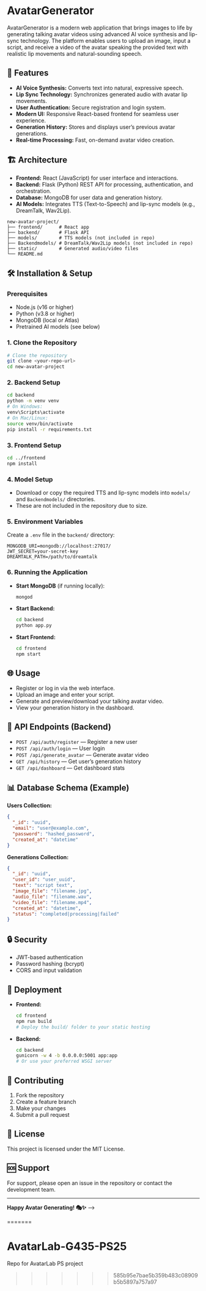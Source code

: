 

# AvatarGenerator

AvatarGenerator is a modern web application that brings images to life by generating talking avatar videos using advanced AI voice synthesis and lip-sync technology. The platform enables users to upload an image, input a script, and receive a video of the avatar speaking the provided text with realistic lip movements and natural-sounding speech.

## 🚀 Features
- **AI Voice Synthesis:** Converts text into natural, expressive speech.
- **Lip Sync Technology:** Synchronizes generated audio with avatar lip movements.
- **User Authentication:** Secure registration and login system.
- **Modern UI:** Responsive React-based frontend for seamless user experience.
- **Generation History:** Stores and displays user’s previous avatar generations.
- **Real-time Processing:** Fast, on-demand avatar video creation.

## 🏗️ Architecture
- **Frontend:** React (JavaScript) for user interface and interactions.
- **Backend:** Flask (Python) REST API for processing, authentication, and orchestration.
- **Database:** MongoDB for user data and generation history.
- **AI Models:** Integrates TTS (Text-to-Speech) and lip-sync models (e.g., DreamTalk, Wav2Lip).

```
new-avatar-project/
├── frontend/      # React app
├── backend/       # Flask API
├── models/        # TTS models (not included in repo)
├── Backendmodels/ # DreamTalk/Wav2Lip models (not included in repo)
├── static/        # Generated audio/video files
└── README.md
```

## 🛠️ Installation & Setup

### Prerequisites
- Node.js (v16 or higher)
- Python (v3.8 or higher)
- MongoDB (local or Atlas)
- Pretrained AI models (see below)

### 1. Clone the Repository
```bash
# Clone the repository
git clone <your-repo-url>
cd new-avatar-project
```

### 2. Backend Setup
```bash
cd backend
python -m venv venv
# On Windows:
venv\Scripts\activate
# On Mac/Linux:
source venv/bin/activate
pip install -r requirements.txt
```

### 3. Frontend Setup
```bash
cd ../frontend
npm install
```

### 4. Model Setup
- Download or copy the required TTS and lip-sync models into `models/` and `Backendmodels/` directories.
- These are not included in the repository due to size.

### 5. Environment Variables
Create a `.env` file in the `backend/` directory:
```
MONGODB_URI=mongodb://localhost:27017/
JWT_SECRET=your-secret-key
DREAMTALK_PATH=/path/to/dreamtalk
```

### 6. Running the Application
- **Start MongoDB** (if running locally):
  ```bash
  mongod
  ```
- **Start Backend:**
  ```bash
  cd backend
  python app.py
  ```
- **Start Frontend:**
  ```bash
  cd frontend
  npm start
  ```

## 🌐 Usage
- Register or log in via the web interface.
- Upload an image and enter your script.
- Generate and preview/download your talking avatar video.
- View your generation history in the dashboard.

## 🔧 API Endpoints (Backend)
- `POST /api/auth/register` — Register a new user
- `POST /api/auth/login` — User login
- `POST /api/generate_avatar` — Generate avatar video
- `GET /api/history` — Get user’s generation history
- `GET /api/dashboard` — Get dashboard stats

## 📊 Database Schema (Example)
**Users Collection:**
```json
{
  "_id": "uuid",
  "email": "user@example.com",
  "password": "hashed_password",
  "created_at": "datetime"
}
```
**Generations Collection:**
```json
{
  "_id": "uuid",
  "user_id": "user_uuid",
  "text": "script text",
  "image_file": "filename.jpg",
  "audio_file": "filename.wav",
  "video_file": "filename.mp4",
  "created_at": "datetime",
  "status": "completed|processing|failed"
}
```

## 🔒 Security
- JWT-based authentication
- Password hashing (bcrypt)
- CORS and input validation

## 🚀 Deployment
- **Frontend:**
  ```bash
  cd frontend
  npm run build
  # Deploy the build/ folder to your static hosting
  ```
- **Backend:**
  ```bash
  cd backend
  gunicorn -w 4 -b 0.0.0.0:5001 app:app
  # Or use your preferred WSGI server
  ```

## 🤝 Contributing
1. Fork the repository
2. Create a feature branch
3. Make your changes
4. Submit a pull request

## 📝 License
This project is licensed under the MIT License.

## 🆘 Support
For support, please open an issue in the repository or contact the development team.

---
**Happy Avatar Generating! 🎭✨** -->



<!-- <!--
# Previous README content commented out for reference

# Avatar Lab - AI Video Generator
A modern web application that generates talking avatar videos using AI voice synthesis and lip-sync technology.
... (previous content omitted for brevity) ...
-->
=======
# AvatarLab-G435-PS25
Repo for AvatarLab PS project
>>>>>>> 585b95e7bae5b359b483c08909b5b5897a757a97
